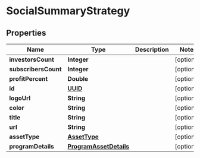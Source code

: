 # SocialSummaryStrategy

## Properties
Name | Type | Description | Notes
------------ | ------------- | ------------- | -------------
**investorsCount** | **Integer** |  |  [optional]
**subscribersCount** | **Integer** |  |  [optional]
**profitPercent** | **Double** |  |  [optional]
**id** | [**UUID**](UUID.md) |  |  [optional]
**logoUrl** | **String** |  |  [optional]
**color** | **String** |  |  [optional]
**title** | **String** |  |  [optional]
**url** | **String** |  |  [optional]
**assetType** | [**AssetType**](AssetType.md) |  |  [optional]
**programDetails** | [**ProgramAssetDetails**](ProgramAssetDetails.md) |  |  [optional]
